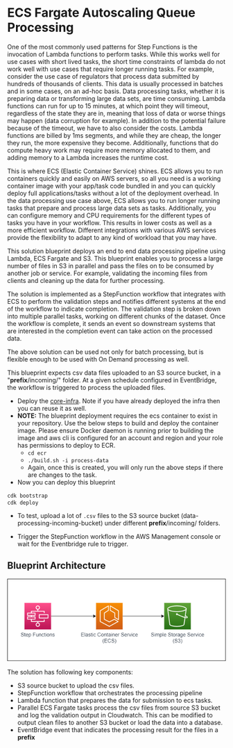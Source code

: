 # ECS Fargate Autoscaling Queue Processing

One of the most commonly used patterns for Step Functions is the invocation of Lambda functions to perform tasks. While this works well for use cases with short lived tasks, the short time constraints of lambda do not work well with use cases that require longer running tasks.  For example, consider the use case of regulators that process data submitted by hundreds of thousands of clients. This data is usually processed in batches and in some cases, on an ad-hoc basis.  Data processing tasks, whether it is preparing data or transforming large data sets, are time consuming. Lambda functions can run for up to 15 minutes, at which point they will timeout, regardless of the state they are in, meaning that loss of data or worse things may happen (data corruption for example). In addition to the potential failure because of the timeout, we have to also consider the costs. Lambda functions are billed by 1ms segments, and while they are cheap, the longer they run, the more expensive they become. Additionally, functions that do compute heavy work may require more memory allocated to them, and adding memory to a Lambda increases the runtime cost. 

This is where ECS (Elastic Container Service) shines. ECS allows you to run containers quickly and easily on AWS servers, so all you need is a working container image with your app/task code bundled in and you can quickly deploy full applications/tasks without a lot of the deployment overhead.  In the data processing use case above, ECS allows you to run longer running tasks that prepare and process large data sets as tasks. Additionally, you can configure memory and CPU requirements for the different types of tasks you have in your workflow. This results in lower costs as well as a more efficient workflow.  Different integrations with various AWS services provide the flexibility to adapt to any kind of workload that you may have. 

This solution blueprint deploys an end to end data processing pipeline using Lambda, ECS Fargate and S3. This blueprint enables you to process a large number of files in S3 in parallel and pass the files on to be consumed by another job or service. For example, validating the incoming files from clients and cleaning up the data for further processing.

The solution is implemented as a StepFunction workflow that integrates with ECS to perform the validation steps and notifies different systems at the end of the workflow to indicate completion. The validation step is broken down into multiple parallel tasks, working on different chunks of the dataset. Once the workflow is complete, it sends an event so downstream systems that are interested in the completion event can take action on the processed data. 

The above solution can be used not only for batch processing, but is flexible enough to be used with On Demand processing as well.

This blueprint expects csv data files uploaded to an S3 source bucket, in a "__prefix__/incoming/" folder. At a given schedule configured in EventBridge, the workflow is triggered to process the uploaded files.

* Deploy the [core-infra](../core-infra/README.md). Note if you have already deployed the infra then you can reuse it as well.
* **NOTE:** The blueprint deployment requires the ecs container to exist in your repository. Use the below steps to build and deploy the container image. Please ensure Docker daemon is running prior to building the image and aws cli is configured for an account and region and your role has permissions to deploy to ECR.
  * `cd ecr`
  * `./build.sh -i process-data`
  * Again, once this is created, you will only run the above steps if there are changes to the task.
* Now you can deploy this blueprint
```shell
cdk bootstrap
cdk deploy
```
* To test, upload a lot of `.csv` files to the S3 source bucket (data-processing-incoming-bucket) under different __prefix__/incoming/ folders.

* Trigger the StepFunction workflow in the AWS Management console or wait for the Eventbridge rule to trigger.

## Blueprint Architecture

<p align="center">
  <img src="sfn-ecs-s3.png"/>
</p>

The solution has following key components:

* S3 source bucket to upload the csv files.
* StepFunction workflow that orchestrates the processing pipeline
* Lambda function that prepares the data for submission to ecs tasks. 
* Parallel ECS Fargate tasks process the csv files from source S3 bucket and log the validation output in Cloudwatch. This can be modified to output clean files to another S3 bucket or load the data into a database.
* EventBridge event that indicates the processing result for the files in a  __prefix__
